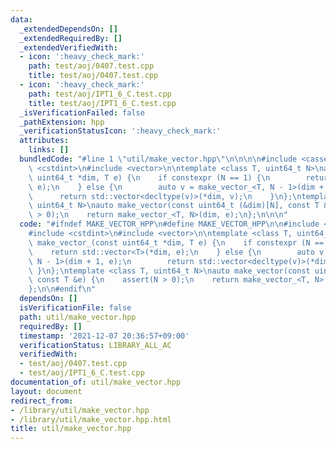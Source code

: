 ```yaml
---
data:
  _extendedDependsOn: []
  _extendedRequiredBy: []
  _extendedVerifiedWith:
  - icon: ':heavy_check_mark:'
    path: test/aoj/0407.test.cpp
    title: test/aoj/0407.test.cpp
  - icon: ':heavy_check_mark:'
    path: test/aoj/IPT1_6_C.test.cpp
    title: test/aoj/IPT1_6_C.test.cpp
  _isVerificationFailed: false
  _pathExtension: hpp
  _verificationStatusIcon: ':heavy_check_mark:'
  attributes:
    links: []
  bundledCode: "#line 1 \"util/make_vector.hpp\"\n\n\n\n#include <cassert>\n#include\
    \ <cstdint>\n#include <vector>\n\ntemplate <class T, uint64_t N>\nauto make_vector_(const\
    \ uint64_t *dim, T e) {\n    if constexpr (N == 1) {\n        return std::vector<T>(*dim,\
    \ e);\n    } else {\n        auto v = make_vector_<T, N - 1>(dim + 1, e);\n  \
    \      return std::vector<decltype(v)>(*dim, v);\n    }\n};\ntemplate <class T,\
    \ uint64_t N>\nauto make_vector(const uint64_t (&dim)[N], const T &e) {\n    assert(N\
    \ > 0);\n    return make_vector_<T, N>(dim, e);\n};\n\n\n"
  code: "#ifndef MAKE_VECTOR_HPP\n#define MAKE_VECTOR_HPP\n\n#include <cassert>\n\
    #include <cstdint>\n#include <vector>\n\ntemplate <class T, uint64_t N>\nauto\
    \ make_vector_(const uint64_t *dim, T e) {\n    if constexpr (N == 1) {\n    \
    \    return std::vector<T>(*dim, e);\n    } else {\n        auto v = make_vector_<T,\
    \ N - 1>(dim + 1, e);\n        return std::vector<decltype(v)>(*dim, v);\n   \
    \ }\n};\ntemplate <class T, uint64_t N>\nauto make_vector(const uint64_t (&dim)[N],\
    \ const T &e) {\n    assert(N > 0);\n    return make_vector_<T, N>(dim, e);\n\
    };\n\n#endif\n"
  dependsOn: []
  isVerificationFile: false
  path: util/make_vector.hpp
  requiredBy: []
  timestamp: '2021-12-07 20:36:57+09:00'
  verificationStatus: LIBRARY_ALL_AC
  verifiedWith:
  - test/aoj/0407.test.cpp
  - test/aoj/IPT1_6_C.test.cpp
documentation_of: util/make_vector.hpp
layout: document
redirect_from:
- /library/util/make_vector.hpp
- /library/util/make_vector.hpp.html
title: util/make_vector.hpp
---
```

